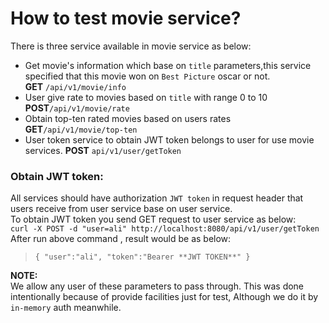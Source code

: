 # How to test movie service?
There is three service available in movie service as below:
* Get movie's information which base on `title` parameters,this service specified that this movie won on `Best Picture` oscar  or not.  
 **GET** `/api/v1/movie/info`
* User give rate to movies based on `title` with range 0 to 10  
  **POST**`/api/v1/movie/rate`
* Obtain top-ten rated movies based on users rates  
  **GET**`/api/v1/movie/top-ten`
* User token service to obtain JWT token belongs to user for use movie services.
**POST** `api/v1/user/getToken`


### Obtain JWT token:
All services should have authorization `JWT token` in request header that users receive from user service base on user service.  
To obtain JWT token you send GET request to user service as below:  
`curl -X POST -d "user=ali" http://localhost:8080/api/v1/user/getToken`
After run above command , result would be as below:
>`{
"user":"ali",
"token":"Bearer **JWT TOKEN**"
}`

**NOTE:**  
We allow any user of these parameters to pass through. This was done intentionally because of provide facilities just for test, Although we do it by `in-memory` auth meanwhile.  


